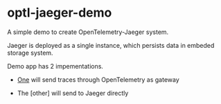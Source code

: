 # optl-jaeger-demo

A simple demo to create OpenTelemetry-Jaeger system.

Jaeger is deployed as a single instance, which persists data in embeded storage system.

Demo app has 2 impementations.

- [One]() will send traces through OpenTelemetry as gateway

- The [other] will send to Jaeger directly

